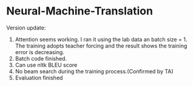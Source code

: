 # Neural-Machine-Translation
Version update:
1. Attention seems working. I ran it using the lab data an batch size = 1. The
   training adopts teacher forcing and the result shows the training error is
   decreasing.
2. Batch code finished. 
3. Can use nltk BLEU score
4. No beam search during the training process.(Confirmed by TA)
5. Evaluation finished


